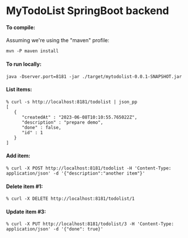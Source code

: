 # MyTodoList SpringBoot backend  

#### To compile:
Assuming we're using the "maven" profile:
```
mvn -P maven install
```
#### To run locally:
```
java -Dserver.port=8181 -jar ./target/mytodolist-0.0.1-SNAPSHOT.jar
```

#### List items:
```
% curl -s http://localhost:8181/todolist | json_pp
[
   {
      "createdAt" : "2023-06-08T10:10:55.765022Z",
      "description" : "prepare demo",
      "done" : false,
      "id" : 1
   }
]
```

#### Add item:
```
% curl -X POST http://localhost:8181/todolist -H 'Content-Type: application/json' -d '{"description":"another item"}'
```

#### Delete item #1:
```
% curl -X DELETE http://localhost:8181/todolist/1 
```


#### Update item #3:
```
% curl -X PUT http://localhost:8181/todolist/3 -H 'Content-Type: application/json' -d '{"done": true}'
```